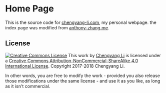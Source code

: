 
Home Page
=========

This is the source code for [chengyang-li.com](http://chengyang-li.com), my personal webpage.
the index page was modified from  [anthony-zhang.me](https://github.com/Uberi/uberi.github.io).


License
-------

<div class="license">
	<a rel="license" href="http://creativecommons.org/licenses/by-nc-sa/4.0/"><img alt="Creative Commons License" style="border-width:0" src="https://i.creativecommons.org/l/by-nc-sa/4.0/80x15.png" /></a> This work by <a xmlns:cc="http://creativecommons.org/ns#" href="http://chengyang-li.com" property="cc:attributionName" rel="cc:attributionURL">Chengyang Li</a> is licensed under a <a rel="license" href="http://creativecommons.org/licenses/by-nc-sa/4.0/">Creative Commons Attribution-NonCommercial-ShareAlike 4.0 International License</a>.
	Copyright 2017-2018 Chengyang Li.
</div>



In other words, you are free to modify the work - provided you also release those modifications under the same license - and use it as you like, as long as it isn't commercial.
